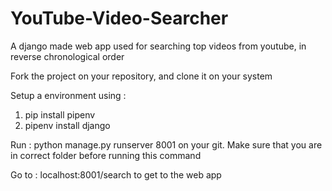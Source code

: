 # YouTube-Video-Searcher
A django made web app used for searching top videos from youtube, in reverse chronological order

Fork the project on your repository, and clone it on your system

Setup a environment  using :  
1) pip install pipenv
2) pipenv install django
    
Run : python manage.py runserver 8001 
on your git. Make sure that you are in correct folder before running this command

Go to : localhost:8001/search to get to the web app
